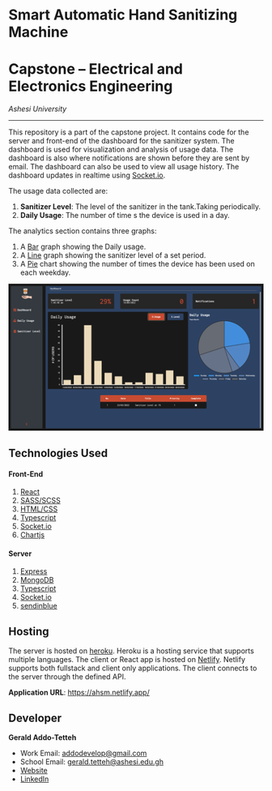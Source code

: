 # Smart Automatic Hand Sanitizing Machine

# Capstone – Electrical and Electronics Engineering

_Ashesi University_

---

This repository is a part of the capstone project. It contains code for the server and front-end of the dashboard for the sanitizer system. The dashboard is used for visualization and analysis of usage data. The dashboard is also where notifications are shown before they are sent by email. The dashboard can also be used to view all usage history. The dashboard updates in realtime using [Socket.io](https://socket.io).

The usage data collected are:

1. **Sanitizer Level**: The level of the sanitizer in the tank.Taking periodically.
1. **Daily Usage**: The number of time s the device is used in a day.

The analytics section contains three graphs:

1. A [Bar](https://www.chartjs.org/docs/latest/charts/bar.html) graph showing the Daily usage.
1. A [Line](https://www.chartjs.org/docs/latest/charts/line.html) graph showing the sanitizer level of a set period.
1. A [Pie](https://www.chartjs.org/docs/latest/charts/doughnut.html) chart showing the number of times the device has been used on each weekday.

![Dashboard](./dashboard-image.png)

## Technologies Used

#### Front-End

1. [React](https://reactjs.org)
1. [SASS/SCSS](https://sass-lang.com)
1. [HTML/CSS](https://developer.mozilla.org/en-US/)
1. [Typescript](https://www.typescriptlang.org)
1. [Socket.io](https://socket.io)
1. [Chartjs](https://www.chartjs.org)

#### Server

1. [Express](https://expressjs.com)
1. [MongoDB](https://www.mongodb.com)
1. [Typescript](https://www.typescriptlang.org)
1. [Socket.io](https://socket.io)
1. [sendinblue](https://www.sendinblue.com)

## Hosting

The server is hosted on [heroku](https://www.heroku.com). Heroku is a hosting service that supports multiple languages. The client or React app is hosted on [Netlify](https://www.netlify.com). Netlify supports both fullstack and client only applications. The client connects to the server through the defined API.

**Application URL**: https://ahsm.netlify.app/

## Developer

**Gerald Addo-Tetteh**

- Work Email: addodevelop@gmail.com
- School Email: gerald.tetteh@ashesi.edu.gh
- [Website](https://gerald-addo.herokuapp.com)
- [LinkedIn](https://www.linkedin.com/in/gerald-addo-tetteh-a28101182/)
